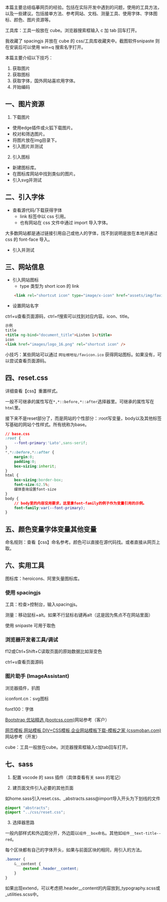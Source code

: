 本篇主要总结临摹网页的经验。包括在实际开发中遇到的问题，使用的工具方法，以及一些建议。包括接单方法、参考网站、文档、测量工具、使用字体、字体图标、颜色、图片资源等。

工具库：工具一般放在 cube。浏览器搜索框输入 c 加 tab 回车打开。

我收藏了 spacingjs 并放在 cube 的 css/工具库收藏夹中。截图软件snipaste 则在安装后可以使用 win+q 搜索名字打开。

本篇主要介绍以下技巧：
1. 获取图片
2. 获取图标
3. 获取字体，国外网站喜欢用字体。
4. 开始编码

## 一、图片资源

1. 下载图片

- 使用edge插件或火狐下载图片。
- 校对和筛选图片。
- 将图片放在img目录下。
- 引入图片并测试

2. 引入图标

- 新建图标库。
- 在图标库网站中找到类似的图片。
- 引入svg并测试

## 二、引入字体

- 查看源代码/下载获得字体
  - link 标签中以 css 引用。
  - 也有网站在 css 文件中通过 import 导入字体。

大多数网站都是通过链接引用自己或他人的字体，找不到说明是放在本地并通过 css 的 font-face 导入。

- 引入并测试

## 三、网站信息

- 引入网站图标
  - type 类型为 short icon 的 link


``` html
    <link rel="shortcut icon" type="image/x-icon" href="assets/img/favicon.png"/>
```

- 设置网站名字

ctrl+u查看页面源码，ctrl+f搜索可以找到对应内容。icon、title。

``` html
示例
title
<title ng-bind="document_title">Listen 1</title>
icon
<link href="images/logo_16.png" rel="shortcut icon" />
```

小技巧：某些网站可以通过 `网址根地址/favicon.ico` 获得网站图标。如果没有，可以尝试查看页面源码。

## 四、reset.css

详细查看【css】重置样式。

一般不可继承的属性写在`*,*::before,*::after`选择器里。可继承的属性写在`html`里。

接下来不是reset部分了，而是网站的个性部分：:root写变量，body以及其他标签写基础的网站个性样式。所有统称为base。

``` css
// base.css
:root {
    --font-primary:'Lato',sans-serif;
}
*,*::before,*::after {
    margin:0;
    padding:0;
    box-sizing:inherit;
}
html {
    box-sizing:border-box;
    font-size:62.5%;
    媒体查询设置font-size
}
body {
    // body里的内容没用要求，这里拿font-family的例子作为变量引用的示例。
    font-family:var(--font-primary);
}
```

## 五、颜色变量字体变量其他变量

命名规则：查看【css】命名参考。颜色可以直接在源代码找。或者直接从网页上取。

## 六、实用工具

图标库：heroicons、阿里矢量图标库。

### 使用 spacingjs

工具：检查>控制台，输入spacingjs。

测量：移动鼠标+alt。如果不行鼠标右键再alt（这是因为焦点不在网站里面）

使用 snipaste 可用于取色

### 浏览器开发者工具/调试

f12或Ctrl+Shift+C读取页面的原始数据比如渐变色

ctrl+u查看页面源码

### 图片助手 (ImageAssistant)
浏览器插件，扒图

iconfont.cn：svg图标

font100：字体

[Bootstrap 优站精选 (bootcss.com)](https://expo.bootcss.com/)网站参考（客户）

[网页模板,网站模板,DIV+CSS模板,企业网站模板下载-模板之家 (cssmoban.com)](http://www.cssmoban.com/)网站参考（开发）

cube：工具一般放在cube。浏览器搜索框输入c加tab回车打开。

## 七、sass

1. 配置 vscode 的 sass 插件（具体查看有关 sass 的笔记）

2. 建页面文件引入必要的其他页面

如home.sass引入reset.css、_abstracts.sass@import导入开头为下划线的文件

``` scss
@import "abstracts";
@import "../css/reset.css";
```

3. 选择器思路

一般内部样式和外边距分开，外边距以`组件__box命名`。其他如`组件__text-title--red`。

每个区块都有自己的字体开头，如果与前面区块的相同，用引入的方法。

``` scss
.banner {
    &__content {
        @extend .header__content;
    }
}
```

 如果出现extend，可以考虑把.header__content的内容放到\_typography.scss或\_utilities.scss中。
